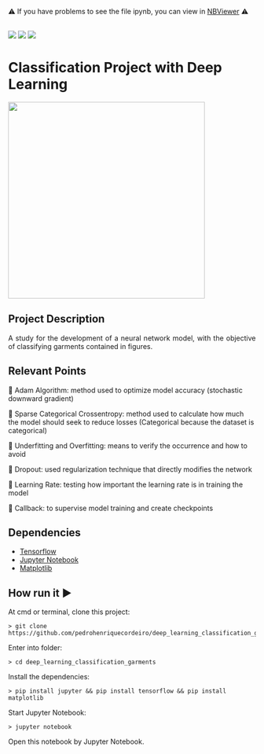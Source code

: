 :warning: If you have problems to see the file ipynb, 
you can view in [NBViewer](https://nbviewer.jupyter.org/github/pedrohenriquecordeiro/deep_learning_classification_garments/blob/master/notebook.ipynb) :warning:

<br/>

<img src="http://img.shields.io/static/v1?label=License&message=MIT&color=green&style=for-the-badge"/>
<img src="https://img.shields.io/static/v1?label=Python&logoColor=white&message=jupyter&color=yellow&style=for-the-badge&logo=Python"/>
<img src="http://img.shields.io/static/v1?label=STATUS&message=DONE&color=RED&style=for-the-badge"/>

# Classification Project with Deep Learning 
<img src="https://user-images.githubusercontent.com/29979127/85621784-31eb0400-b63c-11ea-82ba-f591167f2441.png" width=400/>

## Project Description
<p align="justify"> 
    A study for the development of a neural network model, with the objective of classifying garments contained in figures.
</p>


## Relevant Points
:round_pushpin: Adam Algorithm: method used to optimize model accuracy (stochastic downward gradient)

:round_pushpin: Sparse Categorical Crossentropy: method used to calculate how much the model should seek to reduce losses (Categorical because the dataset is categorical)

:round_pushpin: Underfitting and Overfitting: means to verify the occurrence and how to avoid

:round_pushpin: Dropout: used regularization technique that directly modifies the network

:round_pushpin: Learning Rate: testing how important the learning rate is in training the model

:round_pushpin: Callback: to supervise model training and create checkpoints

## Dependencies
- [Tensorflow](https://www.tensorflow.org/api_docs)
- [Jupyter Notebook](https://jupyter.org/)
- [Matplotlib](https://matplotlib.org/)

## How run it :arrow_forward:
At cmd or terminal, clone this project:
```
> git clone https://github.com/pedrohenriquecordeiro/deep_learning_classification_garments.git
```
Enter into folder:
```
> cd deep_learning_classification_garments
```
Install the dependencies:
```
> pip install jupyter && pip install tensorflow && pip install matplotlib
```
Start Jupyter Notebook:
```
> jupyter notebook
```
Open this notebook by Jupyter Notebook.




